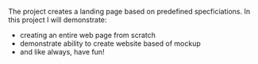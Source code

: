 The project creates a landing page based on predefined specficiations. In this 
project I will demonstrate: 

- creating an entire web page from scratch
- demonstrate ability to create website based of mockup
- and like always, have fun!


